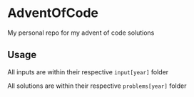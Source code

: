 # AdventOfCode

My personal repo for my advent of code solutions

## Usage

All inputs are within their respective `input[year]` folder

All solutions are within their respective `problems[year]` folder
